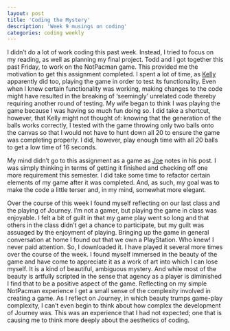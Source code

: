 ```yaml
---
layout: post
title: 'Coding the Mystery'
description: 'Week 9 musings on coding'
categories: coding weekly
---
```


I didn’t do a lot of work coding this past week.  Instead, I tried to focus on my reading, as well as planning my final project.  Todd and I got together this past Friday, to work on the NotPacman game.  This provided me the motivation to get this assignment completed.  I spent a lot of time, as [Kelly]( http://kellypolasek.github.io/blog/2016-03-23/Coding-Blog.html) apparently did too, playing the game in order to test its functionality.  Even when I knew certain functionality was working, making changes to the code might have resulted in the breaking of ‘seemingly’ unrelated code thereby requiring another round of testing.  My wife began to think I was playing the game because I was having so much fun doing so.  I did take a shortcut, however, that Kelly might not thought of: knowing that the generation of the balls works correctly, I tested with the game throwing only two balls onto the canvas so that I would not have to hunt down all 20 to ensure the game was completing properly.  I did, however, play enough time with all 20 balls to get a low time of 16 seconds.

My mind didn’t go to this assignment as a game as [Joe](http://joetorok.github.io/blog/2016-03-23/coding-reprieve.html) notes in his post.  I was simply thinking in terms of getting it finished and checking off one more requirement this semester.  I did take some time to refactor certain elements of my game after it was completed.  And, as such, my goal was to make the code a little terser and, in my mind, somewhat more elegant.  

Over the course of this week I found myself reflecting on our last class and the playing of Journey.  I’m not a gamer, but playing the game in class was enjoyable.  I felt a bit of guilt in that my game play went so long and that others in the class didn’t get a chance to participate, but my guilt was assuaged by the enjoyment of playing.  Bringing up the game in general conversation at home I found out that we own a PlayStation.  Who knew!  I never paid attention.  So, I downloaded it.  I have played it several more times over the course of the week.  I found myself immersed in the beauty of the game and have come to appreciate it as a work of art into which I can lose myself.  It is a kind of beautiful, ambiguous mystery.  And while most of the beauty is artfully scripted in the sense that agency as a player is diminished I find that to be a positive aspect of the game.  Reflecting on my simple NotPacman experience I get a small sense of the complexity involved in creating a game.  As I reflect on Journey, in which beauty trumps game-play complexity, I can’t even begin to think about how complex the development of Journey was.  This was an experience that I had not expected; one that is causing me to think more deeply about the aesthetics of coding.
